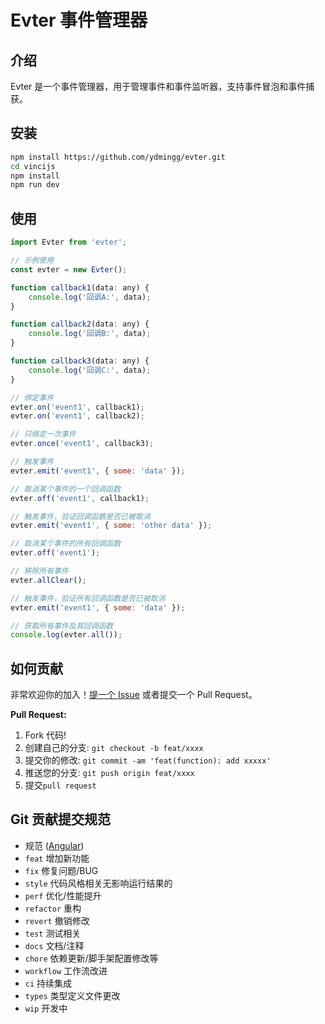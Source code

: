 # Evter 事件管理器

## 介绍

Evter 是一个事件管理器，用于管理事件和事件监听器，支持事件冒泡和事件捕获。

## 安装

```bash
npm install https://github.com/ydmingg/evter.git
cd vincijs
npm install
npm run dev

```

## 使用

```js
import Evter from 'evter';

// 示例使用
const evter = new Evter();

function callback1(data: any) {
    console.log('回调A:', data);
}

function callback2(data: any) {
    console.log('回调B:', data);
}

function callback3(data: any) {
    console.log('回调C:', data);
}

// 绑定事件
evter.on('event1', callback1);
evter.on('event1', callback2);

// 只绑定一次事件
evter.once('event1', callback3); 

// 触发事件
evter.emit('event1', { some: 'data' });

// 取消某个事件的一个回调函数
evter.off('event1', callback1);

// 触发事件，验证回调函数是否已被取消
evter.emit('event1', { some: 'other data' });

// 取消某个事件的所有回调函数
evter.off('event1');

// 移除所有事件
evter.allClear();

// 触发事件，验证所有回调函数是否已被取消
evter.emit('event1', { some: 'data' });

// 获取所有事件及其回调函数
console.log(evter.all());

```


## 如何贡献

非常欢迎你的加入！[提一个 Issue](https://github.com/ydmingg/evter/issues/new) 或者提交一个 Pull Request。

**Pull Request:**

1. Fork 代码!
2. 创建自己的分支: `git checkout -b feat/xxxx`
3. 提交你的修改: `git commit -am 'feat(function): add xxxxx'`
4. 推送您的分支: `git push origin feat/xxxx`
5. 提交`pull request`


## Git 贡献提交规范

- 规范 ([Angular](https://github.com/conventional-changelog/conventional-changelog/tree/master/packages/conventional-changelog-angular))
- `feat` 增加新功能
- `fix` 修复问题/BUG
- `style` 代码风格相关无影响运行结果的
- `perf` 优化/性能提升
- `refactor` 重构
- `revert` 撤销修改
- `test` 测试相关
- `docs` 文档/注释
- `chore` 依赖更新/脚手架配置修改等
- `workflow` 工作流改进
- `ci` 持续集成
- `types` 类型定义文件更改
- `wip` 开发中